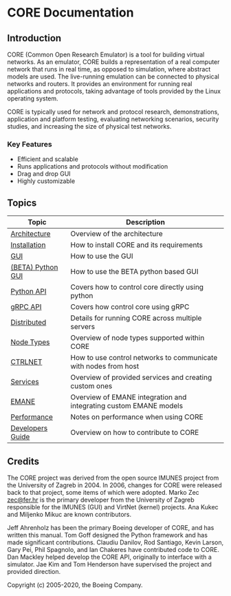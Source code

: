 # CORE Documentation

## Introduction

CORE (Common Open Research Emulator) is a tool for building virtual networks. As an emulator, CORE builds a
representation of a real computer network that runs in real time, as opposed to simulation, where abstract models are
used. The live-running emulation can be connected to physical networks and routers.  It provides an environment for
running real applications and protocols, taking advantage of tools provided by the Linux operating system.

CORE is typically used for network and protocol research, demonstrations, application and platform testing, evaluating
networking scenarios, security studies, and increasing the size of physical test networks.

### Key Features
* Efficient and scalable
* Runs applications and protocols without modification
* Drag and drop GUI
* Highly customizable

## Topics

| Topic | Description|
|-------|------------|
|[Architecture](architecture.md)|Overview of the architecture|
|[Installation](install.md)|How to install CORE and its requirements|
|[GUI](gui.md)|How to use the GUI|
|[(BETA) Python GUI](pygui.md)|How to use the BETA python based GUI|
|[Python API](python.md)|Covers how to control core directly using python|
|[gRPC API](grpc.md)|Covers how control core using gRPC|
|[Distributed](distributed.md)|Details for running CORE across multiple servers|
|[Node Types](nodetypes.md)|Overview of node types supported within CORE|
|[CTRLNET](ctrlnet.md)|How to use control networks to communicate with nodes from host|
|[Services](services.md)|Overview of provided services and creating custom ones|
|[EMANE](emane.md)|Overview of EMANE integration and integrating custom EMANE models|
|[Performance](performance.md)|Notes on performance when using CORE|
|[Developers Guide](devguide.md)|Overview on how to contribute to CORE|

## Credits

The CORE project was derived from the open source IMUNES project from the University of Zagreb in 2004. In 2006,
changes for CORE were released back to that project, some items of which were adopted. Marko Zec <zec@fer.hr> is the
primary developer from the University of Zagreb responsible for the IMUNES (GUI) and VirtNet (kernel) projects. Ana
Kukec and Miljenko Mikuc are known contributors.

Jeff Ahrenholz has been the primary Boeing developer of CORE, and has written this manual. Tom Goff designed the
Python framework and has made significant contributions. Claudiu Danilov, Rod Santiago, Kevin Larson, Gary Pei,
Phil Spagnolo, and Ian Chakeres have contributed code to CORE. Dan Mackley helped develop the CORE API, originally to
interface with a simulator. Jae Kim and Tom Henderson have supervised the project and provided direction.

Copyright (c) 2005-2020, the Boeing Company.
